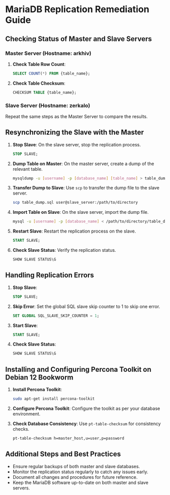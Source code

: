 
# MariaDB Replication Remediation Guide

## Checking Status of Master and Slave Servers

### Master Server (Hostname: arkhiv)
1. **Check Table Row Count**:
   ```sql
   SELECT COUNT(*) FROM {table_name};
   ```

2. **Check Table Checksum**:
   ```sql
   CHECKSUM TABLE {table_name};
   ```

### Slave Server (Hostname: zerkalo)
Repeat the same steps as the Master Server to compare the results.

## Resynchronizing the Slave with the Master

1. **Stop Slave**:
   On the slave server, stop the replication process.
   ```sql
   STOP SLAVE;
   ```

2. **Dump Table on Master**:
   On the master server, create a dump of the relevant table.
   ```bash
   mysqldump -u [username] -p [database_name] [table_name] > table_dump.sql
   ```

3. **Transfer Dump to Slave**:
   Use `scp` to transfer the dump file to the slave server.
   ```bash
   scp table_dump.sql user@slave_server:/path/to/directory
   ```

4. **Import Table on Slave**:
   On the slave server, import the dump file.
   ```bash
   mysql -u [username] -p [database_name] < /path/to/directory/table_dump.sql
   ```

5. **Restart Slave**:
   Restart the replication process on the slave.
   ```sql
   START SLAVE;
   ```

6. **Check Slave Status**:
   Verify the replication status.
   ```sql
   SHOW SLAVE STATUS\G
   ```

## Handling Replication Errors

1. **Stop Slave**:
   ```sql
   STOP SLAVE;
   ```

2. **Skip Error**:
   Set the global SQL slave skip counter to 1 to skip one error.
   ```sql
   SET GLOBAL SQL_SLAVE_SKIP_COUNTER = 1;
   ```

3. **Start Slave**:
   ```sql
   START SLAVE;
   ```

4. **Check Slave Status**:
   ```sql
   SHOW SLAVE STATUS\G
   ```

## Installing and Configuring Percona Toolkit on Debian 12 Bookworm

1. **Install Percona Toolkit**:
   ```bash
   sudo apt-get install percona-toolkit
   ```

2. **Configure Percona Toolkit**:
   Configure the toolkit as per your database environment.

3. **Check Database Consistency**:
   Use `pt-table-checksum` for consistency checks.
   ```bash
   pt-table-checksum h=master_host,u=user,p=password
   ```

## Additional Steps and Best Practices

- Ensure regular backups of both master and slave databases.
- Monitor the replication status regularly to catch any issues early.
- Document all changes and procedures for future reference.
- Keep the MariaDB software up-to-date on both master and slave servers.
